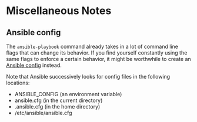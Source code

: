 # Miscellaneous Notes

## Ansible config

The `ansible-playbook` command already takes in a lot of command line flags that
can change its behavior. If you find yourself constantly using the same flags
to enforce a certain behavior, it might be worthwhile to create an
[Ansible config](https://docs.ansible.com/ansible/2.4/intro_configuration.html)
instead.

Note that Ansible successively looks for config files in the following
locations:

* ANSIBLE_CONFIG (an environment variable)
* ansible.cfg (in the current directory)
* .ansible.cfg (in the home directory)
* /etc/ansible/ansible.cfg
